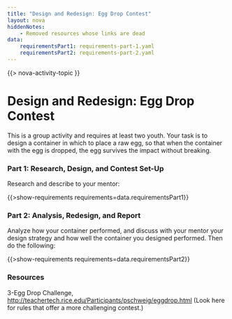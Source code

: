 ```yaml
---
title: "Design and Redesign: Egg Drop Contest"
layout: nova
hiddenNotes:
    - Removed resources whose links are dead
data:
    requirementsPart1: requirements-part-1.yaml
    requirementsPart2: requirements-part-2.yaml
---
```


{{> nova-activity-topic }}

# Design and Redesign: Egg Drop Contest

This is a group activity and requires at least two youth. Your task is to design a container in which to place a raw egg, so that when the container with the egg is dropped, the egg survives the impact without breaking.

### Part 1: Research, Design, and Contest Set-Up

Research and describe to your mentor:

{{>show-requirements requirements=data.requirementsPart1}}

### Part 2: Analysis, Redesign, and Report

Analyze how your container performed, and discuss with your mentor your design strategy and how well the container you designed performed. Then do the following:

{{>show-requirements requirements=data.requirementsPart2}}

### Resources

3-Egg Drop Challenge, http://teachertech.rice.edu/Participants/pschweig/eggdrop.html (Look here for rules that offer a more challenging contest.)

